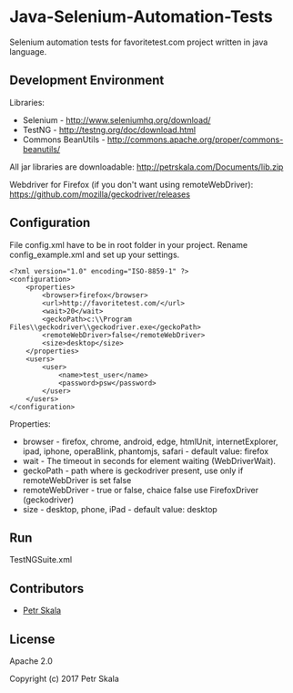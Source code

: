 # Java-Selenium-Automation-Tests

Selenium automation tests for favoritetest.com project written in java language.

## Development Environment

Libraries:
* Selenium - http://www.seleniumhq.org/download/
* TestNG - http://testng.org/doc/download.html
* Commons BeanUtils - http://commons.apache.org/proper/commons-beanutils/

All jar libraries are downloadable: http://petrskala.com/Documents/lib.zip

Webdriver for Firefox (if you don't want using remoteWebDriver):
https://github.com/mozilla/geckodriver/releases


## Configuration

File config.xml have to be in root folder in your project. Rename config_example.xml and set up your settings.

```
<?xml version="1.0" encoding="ISO-8859-1" ?>
<configuration>
    <properties>
        <browser>firefox</browser>
        <url>http://favoritetest.com/</url>
        <wait>20</wait>
        <geckoPath>c:\\Program Files\\geckodriver\\geckodriver.exe</geckoPath>
        <remoteWebDriver>false</remoteWebDriver>
        <size>desktop</size>
    </properties>
    <users>
        <user>
            <name>test_user</name>
            <password>psw</password>
        </user>
    </users>
</configuration>
```

Properties:

* browser - firefox, chrome, android, edge, htmlUnit, internetExplorer, ipad, iphone, operaBlink, phantomjs, safari - default value: firefox
* wait - The timeout in seconds for element waiting (WebDriverWait).
* geckoPath - path where is geckodriver present, use only if remoteWebDriver is set false
* remoteWebDriver - true or false, chaice false use FirefoxDriver (geckodriver)
* size - desktop, phone, iPad  - default value: desktop

## Run

TestNGSuite.xml

## Contributors

* [Petr Skala](http://petrskala.com/)

## License

Apache 2.0

Copyright (c) 2017 Petr Skala